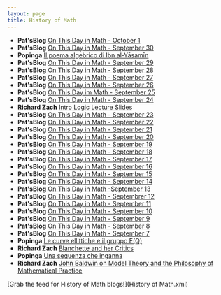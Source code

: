 ```yaml
---
layout: page
title: History of Math
---
```


* **Pat'sBlog** [On This Day in Math - October 1](http://pballew.blogspot.com/2015/10/on-this-day-in-math-october-1.html)
* **Pat'sBlog** [On This Day in Math - September 30](http://pballew.blogspot.com/2015/09/on-this-day-in-math-september-30.html)
* **Popinga** [Il poema algebrico di Ibn al-Yāsamīn](http://keespopinga.blogspot.com/2015/09/il-poema-algebrico-di-ibn-al-yasamin.html)
* **Pat'sBlog** [On This Day in Math - September 29](http://pballew.blogspot.com/2015/09/on-this-day-in-math-september-29.html)
* **Pat'sBlog** [On This Day in Math - September 28](http://pballew.blogspot.com/2015/09/on-this-day-in-math-september-28.html)
* **Pat'sBlog** [On This Day in Math - September 27](http://pballew.blogspot.com/2015/09/on-this-day-in-math-september-27.html)
* **Pat'sBlog** [On This Day in Math - September 26](http://pballew.blogspot.com/2015/09/on-this-day-in-math-september-26.html)
* **Pat'sBlog** [On This Day im Math - September 25](http://pballew.blogspot.com/2015/09/on-this-day-im-math-september-25.html)
* **Pat'sBlog** [On This Day in Math - September 24](http://pballew.blogspot.com/2015/09/on-this-day-in-math-september-24.html)
* **Richard Zach** [Intro Logic Lecture Slides](http://richardzach.org/2015/09/22/intro-logic-lecture-slides/)
* **Pat'sBlog** [On This Day in Math - September 23](http://pballew.blogspot.com/2015/09/on-this-day-in-math-september-23.html)
* **Pat'sBlog** [On This Day in Math - September 22](http://pballew.blogspot.com/2015/09/on-this-day-in-math-september-22.html)
* **Pat'sBlog** [On This Day in Math - September 21](http://pballew.blogspot.com/2015/09/on-this-day-in-math-september-21.html)
* **Pat'sBlog** [On This Day in Math - September 20](http://pballew.blogspot.com/2015/09/on-this-day-in-math-september-20.html)
* **Pat'sBlog** [On This Day in Math - September 19](http://pballew.blogspot.com/2015/09/on-this-day-in-math-september-19.html)
* **Pat'sBlog** [On This Day in Math - September 18](http://pballew.blogspot.com/2015/09/on-this-day-in-math-september-18.html)
* **Pat'sBlog** [On This Day in Math - September 17](http://pballew.blogspot.com/2015/09/on-this-day-in-math-september-17.html)
* **Pat'sBlog** [On This Day in Math - September 16](http://pballew.blogspot.com/2015/09/on-this-day-in-math-september-16.html)
* **Pat'sBlog** [On This Day in Math - September 15](http://pballew.blogspot.com/2015/09/on-this-day-in-math-september-15.html)
* **Pat'sBlog** [On This Day in Math - September 14](http://pballew.blogspot.com/2015/09/on-this-day-in-math-september-14.html)
* **Pat'sBlog** [On This Day in Math -September 13](http://pballew.blogspot.com/2015/09/on-this-day-in-math-september-13.html)
* **Pat'sBlog** [On This Day in Math - Septembrer 12](http://pballew.blogspot.com/2015/09/on-this-day-in-math-septembrer-12.html)
* **Pat'sBlog** [On This Day in Math - September 11](http://pballew.blogspot.com/2015/09/on-this-day-in-math-september-11.html)
* **Pat'sBlog** [On This Day in Math - September 10](http://pballew.blogspot.com/2015/09/on-this-day-in-math-september-10.html)
* **Pat'sBlog** [On This Day in Math - September 9](http://pballew.blogspot.com/2015/09/on-this-day-in-math-september-9.html)
* **Pat'sBlog** [On This Day in Math - September 8](http://pballew.blogspot.com/2015/09/on-this-day-in-math-september-8.html)
* **Pat'sBlog** [On This Day in Math - September 7](http://pballew.blogspot.com/2015/09/on-this-day-in-math-september-7.html)
* **Popinga** [Le curve ellittiche e il gruppo E(Q)](http://keespopinga.blogspot.com/2015/09/le-curve-ellittiche-e-il-gruppo-eq.html)
* **Richard Zach** [Blanchette and her Critics](http://richardzach.org/2015/09/04/blanchette-and-her-critics/)
* **Popinga** [Una sequenza che inganna](http://keespopinga.blogspot.com/2015/09/una-sequenza-che-inganna.html)
* **Richard Zach** [John Baldwin on Model Theory and the Philosophy of Mathematical Practice](http://richardzach.org/2015/09/01/john-baldwin-on-model-theory-and-the-philosophy-of-mathematical-practice/)

[Grab the feed for History of Math blogs!](History of Math.xml)
